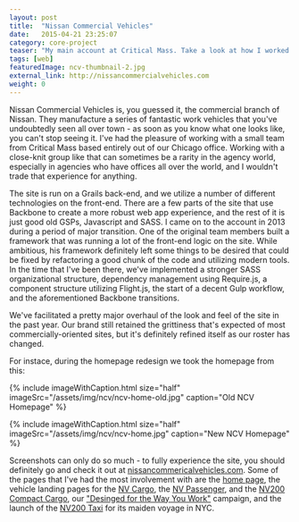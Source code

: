 ```yaml
---
layout: post
title:  "Nissan Commercial Vehicles"
date:   2015-04-21 23:25:07
category: core-project
teaser: "My main account at Critical Mass. Take a look at how I worked with my team to build new features and overhaul the old stuff for the commercial branch of Nissan."
tags: [web]
featuredImage: ncv-thumbnail-2.jpg
external_link: http://nissancommercialvehicles.com
weight: 0
---
```


Nissan Commercial Vehicles is, you guessed it, the commercial branch of Nissan. They manufacture a series of fantastic work vehicles that you've undoubtedly seen all over town - as soon as you know what one looks like, you can't stop seeing it. I've had the pleasure of working with a small team from Critical Mass based entirely out of our Chicago office. Working with a close-knit group like that can sometimes be a rarity in the agency world, especially in agencies who have offices all over the world, and I wouldn't trade that experience for anything.

The site is run on a Grails back-end, and we utilize a number of different technologies on the front-end. There are a few parts of the site that use Backbone to create a more robust web app experience, and the rest of it is just good old GSPs, Javascript and SASS. I came on to the account in 2013 during a period of major transition. One of the original team members built a framework that was running a lot of the front-end logic on the site. While ambitious, his framework definitely left some things to be desired that could be fixed by refactoring a good chunk of the code and utilizing modern tools. In the time that I've been there, we've implemented a stronger SASS organizational structure, dependency management using Require.js, a component structure utilizing Flight.js, the start of a decent Gulp workflow, and the aforementioned Backbone transitions.

We've facilitated a pretty major overhaul of the look and feel of the site in the past year. Our brand still retained the grittiness that's expected of most commercially-oriented sites, but it's definitely refined itself as our roster has changed.

For instace, during the homepage redesign we took the homepage from this:

<div class="half-image-container">
  {% include imageWithCaption.html size="half" imageSrc="/assets/img/ncv/ncv-home-old.jpg" caption="Old NCV Homepage" %}

  {% include imageWithCaption.html size="half" imageSrc="/assets/img/ncv/ncv-home.jpg" caption="New NCV Homepage" %}
</div>

Screenshots can only do so much - to fully experience the site, you should definitely go and check it out at <a href="http://nissancommercialvehicles.com" target="_blank">nissancommericalvehicles.com</a>. Some of the pages that I've had the most involvement with are the <a href="http://nissancommercialvehicles.com" target="_blank">home page</a>, the vehicle landing pages for the <a href="http://www.nissancommercialvehicles.com/nv-cargo" target="_blank">NV Cargo</a>, the <a href="http://www.nissancommercialvehicles.com/nv-passenger" target="_blank">NV Passenger</a>, and the <a href="http://www.nissancommercialvehicles.com/nv200-compact-cargo" target="_blank">NV200 Compact Cargo</a>, our <a href="http://www.nissancommercialvehicles.com/way-you-work" target="_blank">"Desinged for the Way You Work"</a> campaign, and the launch of the <a href="http://www.nissancommercialvehicles.com/nv200-taxi" target="_blank">NV200 Taxi</a> for its maiden voyage in NYC.

